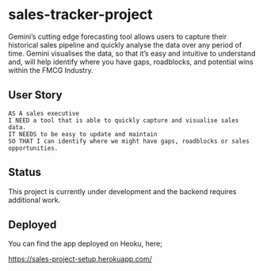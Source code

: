 # sales-tracker-project

Gemini’s cutting edge forecasting tool allows users to capture their historical sales pipeline and quickly analyse the data over any period of time. Gemini visualises the data, so that it’s easy and intuitive to understand and, will help identify where you have gaps, roadblocks, and potential wins within the FMCG Industry.

## User Story 

```
AS A sales executive
I NEED a tool that is able to quickly capture and visualise sales data.
IT NEEDS to be easy to update and maintain
SO THAT I can identify where we might have gaps, roadblocks or sales opportunities. 
```


## Status

This project is currently under development and the backend requires additional work.

## Deployed 

You can find the app deployed on Heoku, here;

https://sales-project-setup.herokuapp.com/